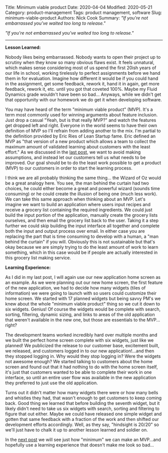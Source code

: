 Title: Minimum viable product
Date: 2020-04-04
Modified: 2020-05-21
Category: product-management
Tags: product management, software
Slug: minimum-viable-product
Authors: Nick Cook
Summary: *"If you're not embarrassed you've waited too long to release."*
<!-- modified: 2020-05-21 -->

*"If you're not embarrassed you've waited too long to release."*

---
**Lesson Learned:**

Nobody likes being embarrassed. Nobody wants to open their project up to scrutiny when they know so many obvious flaws exist. It feels unnatural, which makes sense considering most of us spend the first 20ish years of our life in school, working tirelessly to perfect assignments before we hand them in for evaluation. Imagine how different it would be if you could hand in the assignment, get some feedback, rework it, hand it in again, get more feedback, rework it, etc. until you got that coveted 100%. Maybe my Fluid Dynamics grade wouldn't have been so bad... Anyways, while we didn't get that opportunity with our homework we do get it when developing software.

You may have heard of the term "minimum viable product" (MVP). It's a term most commonly used for winning arguments about feature inclusion. Just drop a casual "Yeah, but is that really MVP?" and watch the features get dropped left and right. Everyone in the world seems to have their own definition of MVP so I'll refrain from adding another to the mix. I'm partial to the definition provided by Eric Ries of Lean Startup fame. Eric defined an MVP as "that version of a new product which allows a team to collect the maximum amount of validated learning about customers with the least effort." As we discussed in the [last post](/assumptions), we want to avoid making assumptions, and instead let our customers tell us what needs to be improved. Our goal should be to do the least work possible to get a product (MVP) to our customers in order to start the learning process.

I think we are all probably thinking the same thing... the Wizard of Oz would be a great analogy here. You see, the man behind the curtain had two choices, he could either become a great and powerful wizard (sounds time consuming) or he could create the illusion of being one (much less work). We can take this same approach when thinking about an MVP. Let's imagine we want to build an application where users input recipes and receive a grocery list containing the required ingredients. We could just build the input portion of the application, manually create the grocery lists ourselves, and then email the grocery list back to the user. Taking it a step further we could skip building the input interface all together and complete both the input and output process over email. In either case you are replacing the part that is time consuming to develop with a human, a "man behind the curtain" if you will. Obviously this is not sustainable but that's okay because we are simply trying to do the least amount of work to learn something, which in this case would be if people are actually interested in this grocery list making service.


**Learning Experience:**

As I did in my last post, I will again use our new application home screen as an example. As we were planning out our new home screen, the first feature of the new application, we had to decide how many widgets (tiles of information) we were going to launch with so users could customize their home screen. We started with 17 planned widgets but being savvy PM's we knew about the whole "minimum viable product" thing so we cut it down to six widgets. Genius! Of course the widgets would be complete with search, sorting, filtering, dynamic sizing, and links to areas of the old application that weren't available in the new one, but those are essentials to the MVP... right?

The development teams worked incredibly hard over multiple months and we built the perfect home screen complete with six widgets, just like we planned! We publicized the release to our customer base, excitement built, we released, and customers logged in to our new application!...and then they stopped logging in. Why would they stop logging in? Were the widgets not awesome enough? We started talking to customers about the home screen and found out that it had nothing to do with the home screen itself, it's just that customers wanted to be able to complete their work in one interface, so until an entire user flow was available in the new application they preferred to just use the old application.

Turns out it didn't matter how many widgets there were or how many bells and whistles they had, that wasn't enough to get customers to keep coming back. Good thing we learned that before building the seventh widget, but it likely didn't need to take us six widgets with search, sorting and filtering to figure that out either. Maybe we could have released one simple widget and gotten that same feedback with a fraction of the work and then shifted our development efforts accordingly. Well, as they say, "hindsight is 20/20" so we'll just have to chalk it up to another lesson learned and soldier on.

In the [next post](/build-less-learn-more) we will see just how "minimum" we can make an MVP...and hopefully use a learning experience that doesn't make me look so bad...